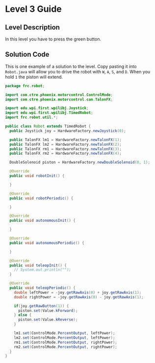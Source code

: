 # Level 3 Guide

## Level Description

In this level you have to press the green button.

## Solution Code

This is one example of a solution to the level. Copy pasting it into `Robot.java` will allow you to drive the robot with `W`, `A`, `S`, and `D`. When you hold `1` the piston will extend.

``` java
package frc.robot;

import com.ctre.phoenix.motorcontrol.ControlMode;
import com.ctre.phoenix.motorcontrol.can.TalonFX;

import edu.wpi.first.wpilibj.Joystick;
import edu.wpi.first.wpilibj.TimedRobot;
import frc.robot.util.*;

public class Robot extends TimedRobot {
  public Joystick joy = HardwareFactory.newJoystick(0);

  public TalonFX lm1 = HardwareFactory.newTalonFX(1);
  public TalonFX lm2 = HardwareFactory.newTalonFX(2);
  public TalonFX rm1 = HardwareFactory.newTalonFX(3);
  public TalonFX rm2 = HardwareFactory.newTalonFX(4);

  DoubleSolenoid piston = HardwareFactory.newDoubleSolenoid(0, 1);

  @Override
  public void robotInit() { 

  }

  @Override
  public void robotPeriodic() {

  }

  @Override
  public void autonomousInit() {

  }

  @Override
  public void autonomousPeriodic() {

  }

  @Override
  public void teleopInit() {
    // System.out.println("");
  }

  @Override
  public void teleopPeriodic() {
    double leftPower = -joy.getRawAxis(0) + joy.getRawAxis(1);
    double rightPower = -joy.getRawAxis(0) - joy.getRawAxis(1);

    if(joy.getRawButton(1)) {
      piston.set(Value.kForward);
    } else {
      piston.set(Value.kReverse);
    }

    lm1.set(ControlMode.PercentOutput, leftPower);
    lm2.set(ControlMode.PercentOutput, leftPower);
    rm1.set(ControlMode.PercentOutput, rightPower);
    rm2.set(ControlMode.PercentOutput, rightPower);
  }
}

```
